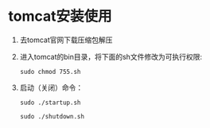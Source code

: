 # tomcat安装使用

1. 去tomcat官网下载压缩包解压

2. 进入tomcat的bin目录，将下面的sh文件修改为可执行权限:

   `sudo chmod 755.sh`

3. 启动（关闭）命令：

   `sudo ./startup.sh`

   `sudo ./shutdown.sh`

   

   

   